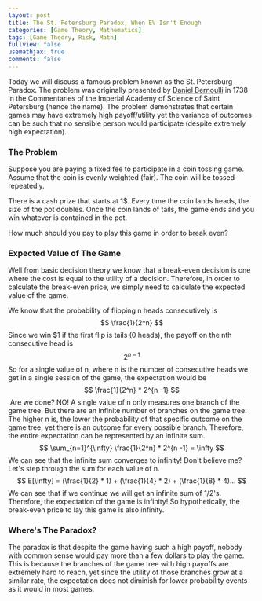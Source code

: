 ```yaml
---
layout: post
title: The St. Petersburg Paradox, When EV Isn't Enough
categories: [Game Theory, Mathematics]
tags: [Game Theory, Risk, Math]
fullview: false
usemathjax: true
comments: false
---
```

Today we will discuss a famous problem known as the St. Petersburg Paradox. The problem was originally presented by [Daniel Bernoulli](https://en.wikipedia.org/wiki/Daniel_Bernoulli) in 1738 in the Commentaries of the Imperial Academy of Science of Saint Petersburg (hence the name). The problem demonstrates that certain games may have extremely high payoff/utility yet the variance of outcomes can be such that no sensible person would participate (despite extremely high expectation).

### The Problem

Suppose you are paying a fixed fee to participate in a coin tossing game. Assume that the coin is evenly weighted (fair). The coin will be tossed repeatedly.

There is a cash prize that starts at 1$. Every time the coin lands heads, the size of the pot doubles. Once the coin lands of tails, the game ends and you win whatever is contained in the pot.

How much should you pay to play this game in order to break even?

### Expected Value of The Game

Well from basic decision theory we know that a break-even decision is one where the cost is equal to the utility of a decision. Therefore, in order to calculate the break-even price, we simply need to calculate the expected value of the game.

We know that the probability of flipping n heads consecutively is
$$
\frac{1}{2^n}
$$
Since we win $1 if the first flip is tails (0 heads), the payoff on the nth consecutive head is
$$
2^{n -1}
$$
So for a single value of n, where n is the number of consecutive heads we get in a single session of the game, the expectation would be
$$
\frac{1}{2^n} * 2^{n -1}
$$
​	Are we done? NO! A single value of n only measures one branch of the game tree. But there are an infinite number of branches on the game tree. The higher n is, the lower the probability of that specific outcome on the game tree, yet there is an outcome for every possible branch. Therefore, the entire expectation can be represented by an infinite sum.
$$
\sum_{n=1}^{\infty} \frac{1}{2^n} * 2^{n -1} = \infty
$$
We can see that the infinite sum converges to infinity! Don't believe me? Let's step through the sum for each value of n.
$$
E[\infty] = (\frac{1}{2} * 1) + (\frac{1}{4} * 2) + (\frac{1}{8} * 4)...
$$
We can see that if we continue we will get an infinite sum of 1/2's. Therefore, the expectation of the game is infinity! So hypothetically, the break-even price to lay this game is also infinity. 



### Where's The Paradox?

The paradox is that despite the game having such a high payoff, nobody with common sense would pay more than a few dollars to play the game. This is because the branches of the game tree with high payoffs are extremely hard to reach, yet since the utility of those branches grow at a similar rate, the expectation does not diminish for lower probability events as it would in most games.